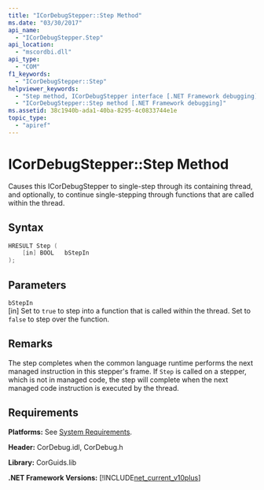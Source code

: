 ```yaml
---
title: "ICorDebugStepper::Step Method"
ms.date: "03/30/2017"
api_name: 
  - "ICorDebugStepper.Step"
api_location: 
  - "mscordbi.dll"
api_type: 
  - "COM"
f1_keywords: 
  - "ICorDebugStepper::Step"
helpviewer_keywords: 
  - "Step method, ICorDebugStepper interface [.NET Framework debugging]"
  - "ICorDebugStepper::Step method [.NET Framework debugging]"
ms.assetid: 38c1940b-ada1-40ba-8295-4c0833744e1e
topic_type: 
  - "apiref"
---
```

# ICorDebugStepper::Step Method
Causes this ICorDebugStepper to single-step through its containing thread, and optionally, to continue single-stepping through functions that are called within the thread.  
  
## Syntax  
  
```cpp  
HRESULT Step (  
    [in] BOOL   bStepIn  
);  
```  
  
## Parameters  
 `bStepIn`  
 [in] Set to `true` to step into a function that is called within the thread. Set to `false` to step over the function.  
  
## Remarks  
 The step completes when the common language runtime performs the next managed instruction in this stepper's frame. If `Step` is called on a stepper, which is not in managed code, the step will complete when the next managed code instruction is executed by the thread.  
  
## Requirements  
 **Platforms:** See [System Requirements](../../get-started/system-requirements.md).  
  
 **Header:** CorDebug.idl, CorDebug.h  
  
 **Library:** CorGuids.lib  
  
 **.NET Framework Versions:** [!INCLUDE[net_current_v10plus](../../../../includes/net-current-v10plus-md.md)]
